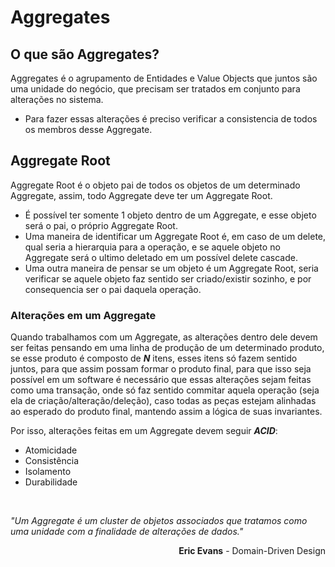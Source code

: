 # Aggregates

## O que são Aggregates?
Aggregates é o agrupamento de Entidades e Value Objects que juntos são uma unidade do negócio, que precisam ser tratados em conjunto para alterações no sistema. 
- Para fazer essas alterações é preciso verificar a consistencia de todos os membros desse Aggregate.

## Aggregate Root
Aggregate Root é o objeto pai de todos os objetos de um determinado Aggregate, assim, todo Aggregate deve ter um Aggregate Root.
- É possível ter somente 1 objeto dentro de um Aggregate, e esse objeto será o pai, o próprio Aggregate Root.
- Uma maneira de identificar um Aggregate Root é, em caso de um delete, qual seria a hierarquia para a operação, e se aquele objeto no Aggregate será o ultimo deletado em um possível delete cascade.
- Uma outra maneira de pensar se um objeto é um Aggregate Root, seria verificar se aquele objeto faz sentido ser criado/existir sozinho, e por consequencia ser o pai daquela operação.

### Alterações em um Aggregate
Quando trabalhamos com um Aggregate, as alterações dentro dele devem ser feitas pensando em uma linha de produção de um determinado produto, se esse produto é composto de **_N_** itens, esses itens só fazem sentido juntos, para que assim possam formar o produto final, para que isso seja possível em um software é necessário que essas alterações sejam feitas como uma transação, onde só faz sentido commitar aquela operação (seja ela de criação/alteração/deleção), caso todas as peças estejam alinhadas ao esperado do produto final, mantendo assim a lógica de suas invariantes.

Por isso, alterações feitas em um Aggregate devem seguir **_ACID_**:
  - Atomicidade
  - Consistência
  - Isolamento
  - Durabilidade

<br/>

_"Um Aggregate é um cluster de objetos associados que tratamos como uma unidade com a finalidade de alterações de dados."_
<p align="right">
  <b>Eric Evans</b> - Domain-Driven Design
</p>
